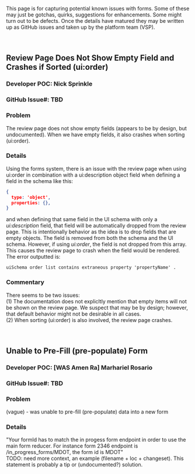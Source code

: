 
This page is for capturing potential known issues with forms. Some of these may just be gotchas, quirks, suggestions for enhancements. Some might turn out to be defects. Once the details have matured they may be written up as GitHub issues and taken up by the platform team (VSP). \
<br/>
<br/>

## Review Page Does Not Show Empty Field and Crashes if Sorted (ui:order)
### Developer POC: Nick Sprinkle
### GitHub Issue#: TBD
### Problem
The review page does not show empty fields (appears to be by design, but undocumented). When we have empty fields, it also crashes when sorting (ui:order).

### Details
Using the forms system, there is an issue with the review page when using ui:order in combination with a ui:description object field when defining a field in the schema like this:
```json
{
  type: 'object',
  properties: {},
}
```
and when defining that same field in the UI schema with only a *ui:description* field, that field will be automatically dropped from the review page. This is intentionally behavior as the idea is to drop fields that are empty objects. The field is removed from both the schema and the UI schema. However, if using *ui:order*, the field is not dropped from this array. This causes the review page to crash when the field would be rendered. The error outputted is: 
```
uiSchema order list contains extraneous property 'propertyName' .
```
### Commentary
There seems to be two issues: \
(1) The documentation does not explicltly mention that empty items will not be shown on the review page. We suspect that may be by design; however, that default behavior might not be desirable in all cases. \
(2) When sorting (ui:order) is also involved, the review page crashes. \
<br/>
<br/>

## Unable to Pre-Fill (pre-populate) Form
### Developer POC: [WAS Amen Ra] Marhariel Rosario
### GitHub Issue#: TBD
### Problem
(vague) - was unable to pre-fill (pre-populate) data into a new form

### Details
"Your formId has to match the in progess form endpoint in order to use the main form reducer. For instance form 2346 endpoint is /in_progress_forms/MDOT, the form id is MDOT" \
TODO: need more context, an example (filename + loc + changeset). This statement is probably a tip or (undocumented?) solution.